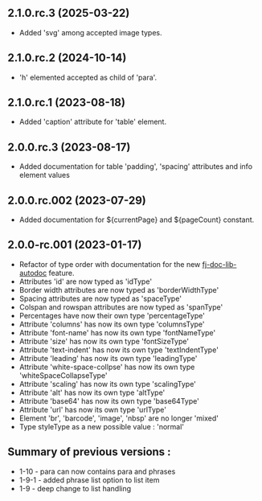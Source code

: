 2.1.0.rc.3 (2025-03-22)
------------------
* Added 'svg' among accepted image types.

2.1.0.rc.2 (2024-10-14)
------------------
* 'h' elemented accepted as child of 'para'.

2.1.0.rc.1 (2023-08-18)
------------------
* Added 'caption' attribute for 'table' element.

2.0.0.rc.3 (2023-08-17)
------------------
* Added documentation for table 'padding', 'spacing' attributes and info element values 

2.0.0.rc.002 (2023-07-29)
------------------
* Added documentation for ${currentPage} and ${pageCount} constant.

2.0.0-rc.001 (2023-01-17)
------------------
* Refactor of type order with documentation for the new [fj-doc-lib-autodoc](https://github.com/fugerit-org/fj-doc/tree/main/fj-doc-lib-autodoc) feature.
* Attributes 'id' are now typed as 'idType'
* Border width attributes are now typed as 'borderWidthType'
* Spacing attributes are now typed as 'spaceType'
* Colspan and rowspan attributes are now typed as 'spanType'
* Percentages have now their own type 'percentageType'
* Attribute 'columns' has now its own type 'columnsType'
* Attribute 'font-name' has now its own type 'fontNameType'
* Attribute 'size' has now its own type 'fontSizeType'
* Attribute 'text-indent' has now its own type 'textIndentType'
* Attribute 'leading' has now its own type 'leadingType'
* Attribute 'white-space-collpse' has now its own type 'whiteSpaceCollapseType'
* Attribute 'scaling' has now its own type 'scalingType'
* Attribute 'alt' has now its own type 'altType'
* Attribute 'base64' has now its own type 'base64Type'
* Attribute 'url' has now its own type 'urlType'
* Element 'br', 'barcode', 'image', 'nbsp' are no longer 'mixed'
* Type styleType as a new possible value : 'normal'

Summary of previous versions : 
-----------------------------
* 1-10 - para can now contains para and phrases
* 1-9-1 - added phrase list option to list item
* 1-9 - deep change to list handling
